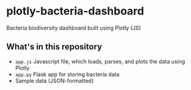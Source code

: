 # plotly-bacteria-dashboard
Bacteria biodiversity dashboard built using Plotly (JS)

## What's in this repository
* `app.js` Javascript file, which loads, parses, and plots the data using Plotly
* `app.py` Flask app for storing bacteria data
* Sample data (JSON-formatted)
